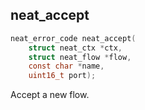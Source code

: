 ## neat_accept
```c
neat_error_code neat_accept(
    struct neat_ctx *ctx,
    struct neat_flow *flow,
    const char *name,
    uint16_t port);
```
Accept a new flow.
